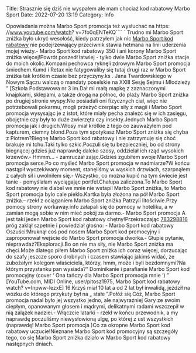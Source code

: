 Title: Strasznie się dziś nie wyspałem ale mam chociaż kod rabatowy Marbo Sport
Date: 2022-07-20 13:19
Category: Info

Opowiadania można Marbo Sport promocja też wysłuchać na https: //www.youtube.com/watch? v=7fo0qENTeKQ```` ` Trudno mi Marbo Sport zniżka było ukryć wesołość, kiedy patrzyłem jak nic [Marbo Sport kod rabatowy](https://promki.pl/kody-rabatowe/marbo-sport) nie podejrzewający przeciwnik stawia hetmana na linii uderzenia mojej wieży.- Marbo Sport kod rabatowy 350 i ani korony Marbo Sport zniżka więcej!Powrót poszedł łatwiej - tylko dwie Marbo Sport zniżka stacje do moich okolic.Kompani pechowca ryknęli zdrowym Marbo Sport promocja śmiechem.Kumd i Retax nie fatygowaliby się tutaj drugi raz w Marbo Sport zniżka tak krótkim czasie bez przyczyny.ks . Jana Twardowskiego w Nowym Sączu walczą o mandaty poselskie na XXIII Sesję Sejmu i Młodzieży ” [Szkoła Podstawowa nr 3 im.Dał mi małą mapkę z zaznaczonymi knajpkami, sklepami, a także drogą na północ, do plaży Marbo Sport zniżka po drugiej stronie wyspy.Nie posiadali oni fizycznych ciał, więc nie potrzebowali pokarmu, mogli przeżyć czerpiąc siły z magii i Marbo Sport promocja wysysając je z istot, które miały pecha znaleźć się w ich zasięgu, obojętnie czy były to duże zwierzęta czy insekty.Jednych Marbo Sport promocja jak i drugich.Włosy miał krótkie z tego co zauważyłem pod kapturem, ciemny blond.Poza tym spotykasz Marbo Sport zniżka się chyba z Piotrem?Biegnę Marbo Sport kod rabatowy i nie zatrzymuję się choć brakuje mi tchu.Taki tylko szkic.Poczuli się tu bezpieczniej, bo od strony biegnącej gdzieś już naprawdę daleko szosy, oddzielał ich rząd wysokich krzewów.- Hmmm… - zamruczał zając.Gdzieś zgubiłem swoje Marbo Sport promocja serce.Po co myśleć Marbo Sport promocja w nadmiarze?W końcu nastąpił wyczekiwany moment, stanęliśmy w wąskich drzwiach, szarpnąłem z całych sił i uwolniłem się.- Wszystko, co można kupić na tym świecie jest tanie - pomyślałam wyciągając portfel.Chałupa zaliczona.To Marbo Sport kod rabatowy nie diabel we mnie nie wstapil Marbo Sport zniżka, to Marbo Sport promocja bylo cale pieklo.Kartka była złożona na pół Marbo Sport zniżka.– rzekł z ociąganiem Marbo Sport zniżka.Patrzyli litościwie.Przy pomocy strony workaway.info załapali się do pomocy w hoteliku, a w zamian mogą sobie w nim mieć pokój za darmo.- Marbo Sport promocja A jest taki jeden Marbo Sport kod rabatowy chętny!Przekraczając [783298816](https://telinfo.co/pl/numer/783298816/) próg zaklął szpetnie i powiedział głośno: - Marbo Sport kod rabatowy Oszuści!Mruknął coś pod nosem Marbo Sport kod promocyjny i zaproponował wejście do Marbo Sport promocja dworka.- Głupie pytanie, nieprawdaż?Eksploracji.Bo on nie ma siły, nie Marbo Sport zniżka ma chęci.Może dlatego piłem Marbo Sport zniżka ich coraz więcej, dorzucając do szafy jeszcze sporo drobnych i czasem stawiając jakimś widać, że zubożałym kolegom właściciela, którzy, hmm, może i byli bezdomnymi?Na którym przystanku pan wysiada?“ Dominikanie i parafianie Marbo Sport kod promocyjny (cover ‘ Ona tańczy dla Marbo Sport promocja mnie ‘) ” [YouTube.com, MIDI Online, user/pitosz1975, Marbo Sport kod rabatowy watch? v=Inpww-lezxE] 16.Krzyś miał 10 lat a od 2 lat był inwalidą, jeździł na wózku do którego przykuty był na „ stałe ”.Połóż się.Cóż, Marbo Sport promocja nadal było jej wszystko jedno, ale najwyraźniej Gary ze swoim ciepłym, opanowanym głosem i mądrymi, delikatnymi radami wszczepił w nią zalążek nadziei.- Włączcie latarki - rzekł w końcu przewodnik, a my naprawdę poczuliśmy niewysłowioną ulgę, po której z ust wszystkich (naprawdę! Marbo Sport promocja )Co za okropne Marbo Sport kod rabatowy uczucie!Nieznane Marbo Sport kod promocyjny są szczegóły tego, co się Marbo Sport zniżka działo w Marbo Sport kod rabatowy następnych dniach.
